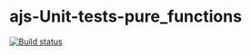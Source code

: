 # ajs-Unit-tests-pure_functions
[![Build status](https://ci.appveyor.com/api/projects/status/9kj49a0aka6j3n4d/branch/main?svg=true)](https://ci.appveyor.com/project/marinaustinovich/ajs-unit-tests-pure-functions/branch/main)

